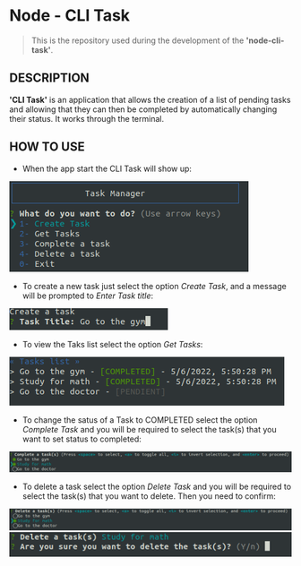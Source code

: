 # Node - CLI Task

> This is the repository used during the development of the **'node-cli-task'**.

## DESCRIPTION

**'CLI Task'** is an application that allows the creation of a list of pending tasks and allowing that they can then be completed by automatically changing their status. It works through the terminal.

## HOW TO USE

- When the app start the CLI Task will show up:

![ToDo App Menu](task-menu.png)

- To create a new task just select the option _Create Task_, and a message will be prompted to _Enter Task title_:

![Create Task](task-create.png)

- To view the Taks list select the option _Get Tasks_:

![Tasks list](task-list.png)

- To change the satus of a Task to COMPLETED select the option _Complete Task_ and you will be required to select the task(s) that you want to set status to completed:

![Complete Task](task-complete.png)

- To delete a task select the option _Delete Task_ and you will be required to select the task(s) that you want to delete. Then you need to confirm:

![Delete Task](task-delete.png)
![Delete Task Confirm](task-delete-confirm.png)
